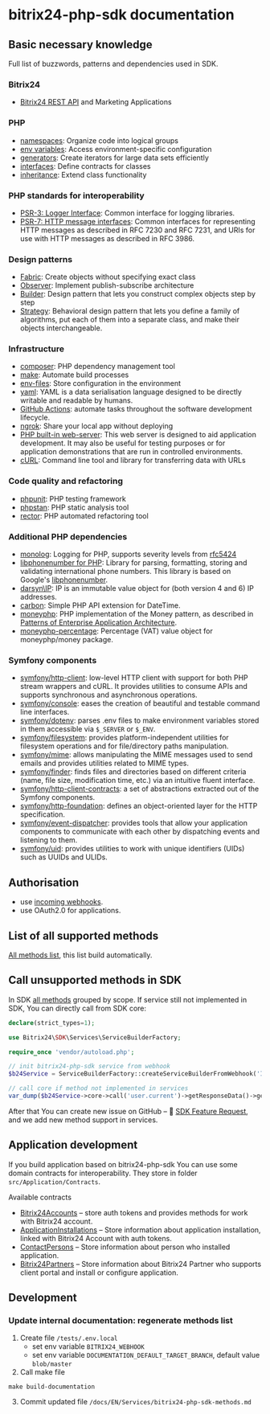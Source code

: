 bitrix24-php-sdk documentation
=============================================

## Basic necessary knowledge

Full list of buzzwords, patterns and dependencies used in SDK.

### Bitrix24

- [Bitrix24 REST API](https://apidocs.bitrix24.com/) and Marketing Applications

### PHP

- [namespaces](https://www.php.net/manual/en/language.namespaces.php): Organize code into logical groups
- [env variables](https://www.php.net/manual/en/reserved.variables.environment.php): Access environment-specific
  configuration
- [generators](https://www.php.net/manual/en/language.generators.php): Create iterators for large data sets efficiently
- [interfaces](https://www.php.net/manual/en/language.oop5.interfaces.php): Define contracts for classes
- [inheritance](https://www.php.net/manual/en/language.oop5.inheritance.php): Extend class functionality

### PHP standards for interoperability

- [PSR-3: Logger Interface](https://www.php-fig.org/psr/psr-3/): Common interface for logging libraries.
- [PSR-7: HTTP message interfaces](https://www.php-fig.org/psr/psr-7/): Common interfaces for representing HTTP messages
  as described in RFC 7230 and RFC 7231, and URIs for use with HTTP messages as described in RFC 3986.

### Design patterns

- [Fabric](https://refactoring.guru/design-patterns/factory-method): Create objects without specifying exact class
- [Observer](https://refactoring.guru/design-patterns/observer): Implement publish-subscribe architecture
- [Builder](https://refactoring.guru/design-patterns/builder): Design pattern that lets you construct complex objects
  step by step
- [Strategy](https://refactoring.guru/design-patterns/strategy): Behavioral design pattern that lets you define a family
  of algorithms, put each of them into a separate class, and make their objects interchangeable.

### Infrastructure

- [composer](https://getcomposer.org/doc/): PHP dependency management tool
- [make](https://www.gnu.org/software/make/manual/make.html): Automate build processes
- [env-files](https://12factor.net/config): Store configuration in the environment
- [yaml](https://learnxinyminutes.com/docs/yaml/): YAML is a data serialisation language designed to be directly
  writable and readable by humans.
- [GitHub Actions](https://docs.github.com/en/actions): automate tasks throughout the software development lifecycle.
- [ngrok](https://ngrok.com/use-cases/developer-preview): Share your local app without deploying
- [PHP built-in web-server](https://www.php.net/manual/en/features.commandline.webserver.php): This web server is
  designed to aid application development. It may also be useful for testing purposes or for application demonstrations
  that are run in controlled environments.
- [cURL](https://curl.se/docs/tutorial.html): Command line tool and library for transferring data with URLs

### Code quality and refactoring

- [phpunit](https://phpunit.de/documentation.html): PHP testing framework
- [phpstan](https://phpstan.org/user-guide/getting-started): PHP static analysis tool
- [rector](https://getrector.org/documentation): PHP automated refactoring tool

### Additional PHP dependencies

- [monolog](https://github.com/Seldaek/monolog): Logging for PHP, supports severity levels
  from [rfc5424](https://datatracker.ietf.org/doc/html/rfc5424)
- [libphonenumber for PHP](https://github.com/giggsey/libphonenumber-for-php): Library for parsing, formatting, storing
  and validating international phone numbers. This library is based on
  Google's [libphonenumber](https://github.com/google/libphonenumber).
- [darsyn\IP](https://github.com/darsyn/ip): IP is an immutable value object for (both version 4 and 6) IP addresses.
- [carbon](https://github.com/briannesbitt/carbon): Simple PHP API extension for DateTime.
- [moneyphp](https://github.com/moneyphp/money): PHP implementation of the Money pattern, as described
  in [Patterns of Enterprise Application Architecture](https://martinfowler.com/books/eaa.html).
- [moneyphp-percentage](https://github.com/mesilov/moneyphp-percentage): Percentage (VAT) value object for
  moneyphp/money package.

### Symfony components

- [symfony/http-client](https://symfony.com/doc/current/http_client.html): low-level HTTP client with support for both
  PHP stream wrappers and cURL. It provides utilities to consume APIs and supports synchronous and asynchronous
  operations.
- [symfony/console](https://symfony.com/doc/current/components/console.html): eases the creation of beautiful and
  testable command line interfaces.
- [symfony/dotenv](https://github.com/symfony/dotenv): parses .env files to make environment variables stored in them
  accessible via `$_SERVER` or `$_ENV`.
- [symfony/filesystem](https://symfony.com/doc/current/components/filesystem.html): provides platform-independent
  utilities for filesystem operations and for file/directory paths manipulation.
- [symfony/mime](https://symfony.com/doc/current/components/mime.html): allows manipulating the MIME messages used to
  send emails and provides utilities related to MIME types.
- [symfony/finder](https://symfony.com/doc/current/components/finder.html): finds files and directories based on
  different criteria (name, file size, modification time, etc.) via an intuitive fluent interface.
- [symfony/http-client-contracts](https://github.com/symfony/http-client-contracts): a set of abstractions extracted out
  of the Symfony components.
- [symfony/http-foundation](https://symfony.com/doc/current/components/http_foundation.html): defines an object-oriented
  layer for the HTTP specification.
- [symfony/event-dispatcher](https://symfony.com/doc/current/components/event_dispatcher.html): provides tools that
  allow your application components to communicate with each other by dispatching events and listening to them.
- [symfony/uid](https://symfony.com/doc/current/components/uid.html): provides utilities to work with unique
  identifiers (UIDs) such as UUIDs and ULIDs.

## Authorisation

- use [incoming webhooks](Core/Auth/auth.md).
- use OAuth2.0 for applications.

## List of all supported methods

[All methods list](Services/bitrix24-php-sdk-methods.md), this list build automatically.

## Call unsupported methods in SDK

In SDK [all methods](https://apidocs.bitrix24.com/api-reference/index.html#bitrix24-tool) grouped by scope. If service
still not implemented in SDK, You can directly call from SDK core:

```php
declare(strict_types=1);

use Bitrix24\SDK\Services\ServiceBuilderFactory;

require_once 'vendor/autoload.php';

// init bitrix24-php-sdk service from webhook
$b24Service = ServiceBuilderFactory::createServiceBuilderFromWebhook('INSERT_HERE_YOUR_WEBHOOK_URL');

// call core if method not implemented in services
var_dump($b24Service->core->call('user.current')->getResponseData()->getResult());
```
After that You can create new issue on GitHub – 🚀 [SDK Feature Request](https://github.com/bitrix24/b24phpsdk/issues/new?assignees=&labels=enhancement+in+SDK&projects=&template=2_feature_request_sdk.yaml), and we add new method support in services.

## Application development

If you build application based on bitrix24-php-sdk You can use some domain contracts for interoperability.
They store in folder `src/Application/Contracts`.

Available contracts

- [Bitrix24Accounts](/src/Application/Contracts/Bitrix24Accounts/Docs/Bitrix24Accounts.md) – store auth tokens and
  provides methods for work with Bitrix24 account.
- [ApplicationInstallations](/src/Application/Contracts/ApplicationInstallations/Docs/ApplicationInstallations.md) –
  Store information about application installation, linked with Bitrix24 Account with auth tokens.
- [ContactPersons](/src/Application/Contracts/ContactPersons/Docs/ContactPersons.md) – Store information about person
  who installed application.
- [Bitrix24Partners](/src/Application/Contracts/Bitrix24Partners/Docs/Bitrix24Partners.md) – Store information about
  Bitrix24 Partner who supports client portal and install or configure application.

## Development

### Update internal documentation: regenerate methods list

1. Create file `/tests/.env.local`
    - set env variable `BITRIX24_WEBHOOK`
    - set env variable `DOCUMENTATION_DEFAULT_TARGET_BRANCH`, default value `blob/master`
2. Call make file

```shell
make build-documentation
```

3. Commit updated file `/docs/EN/Services/bitrix24-php-sdk-methods.md`